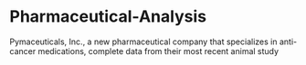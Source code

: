 # Pharmaceutical-Analysis
Pymaceuticals, Inc., a new pharmaceutical company that specializes in anti-cancer medications, complete data from their most recent animal study
